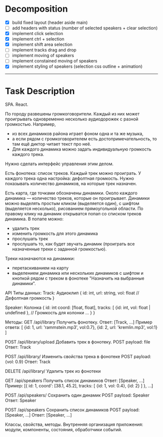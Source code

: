 # Decomposition

* [x] build fixed layout (header aside main)
* [ ] add headers with status (number of selected speakers + clear selection)
* [x] implement click selection
* [x] implement ctrl + selection
* [x] implement shift area selection
* [ ] implement tracks drag and drop
* [ ] implement moving of speakers
* [ ] implement constained moving of speakers
* [x] implement styling of speakers (selection css outline + animation)

---
# Task Description

SPA. React.

По городу развешены громкоговорители. Каждый из них может проигрывать одновременно несколько аудиодорожек с разной громкостью. Например, 
- из всех динамиков района играет фоном одна и та же музыка, 
- а если рядом с громкоговорителем есть достопримечательность, то там ещё диктор читает текст про неё. 
- Для каждого динамика можно задать индивидуальную громкость каждого трека.

Нужно сделать интерфейс управления этим делом.

Есть фонотека: список треков. Каждый трек можно проиграть. У каждого трека одна настройка: дефолтная громкость. Нужно показывать количество динамиков, на которые трек назначен.

Есть карта, где точками обозначены динамики. Около каждого динамика — количество треков, которые он проигрывает. Динамики можно выделять простым кликом (выделяется один), с шифтом (выделяется несколько), рисованием прямоугольной области. По правому клику на динамик открыватся попап со списком треков динамика. В попапе можно:

-	удалить трек
-	изменить громкость для этого динамика
-	прослушать трек
-	прослушать то, как будет звучать динамик (проиграть все назначенные треки с заданной громкостью).

Треки назначаются на динамики:
-	перетаскиванием на карту
-	выделением динамика или нескольких динамиков с шифтом и кнопкой рядом с треком в фонотеке "Назначить на выбранные динамики".

API
Типы данных:
Track: Аудиоклип
	{
id: int,
url: string,
vol: float  // Дефолтная громкость
}

Speaker: Колонка
	{
id: int
	coord: [float, float],
	tracks: [
		{id: int, vol: float | undefined }, // Громкость для колонки
		...
	}
}

Методы:
GET /api/library
Получить фонотеку.
Ответ: [Track, ...]
Пример ответа: 
[
{id: 1, url: 'rammstein.mp3', vol:0.7},
{id: 2, url: 'kremlin.mp3', vol:1}
]


POST /api/library/upload
Добавить трек в фонотеку.
POST payload: file
Ответ: Track

POST /api/library/<id>
Изменить свойства трека в фонотеке
POST payload: {vol: 0.9}
Ответ: Track

DELETE /api/library/<id>
Удалить трек из фонотеки

GET /api/speakers
Получить список динамиков
Ответ: [Speaker, …]
Пример:
[{
id: 1,
coord': [38.1, 45.2],
tracks: [
{id: 1, vol: 0.4},
{id: 2}
]
}, …]

POST /api/speakers/<id> 
Сохранить один динамик 
POST payload: Speaker
Ответ: Speaker


POST /api/speakers
Сохранить список динамиков
POST payload: [Speaker, …]
Ответ: [Speaker, …]

Классы, свойства, методы. Внутренняя организация приложения: модули, компоненты, состояния, обработчики событий.
